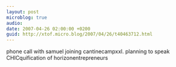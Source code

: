 ```yaml
---
layout: post
microblog: true
audio: 
date: 2007-04-26 02:00:00 +0200
guid: http://xtof.micro.blog/2007/04/26/t40463712.html
---
```

phone call with samuel joining cantinecampxxl. planning to speak CHICquification of horizonentrepreneurs
